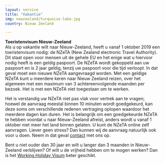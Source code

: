 ```yaml
---
layout: service
title: "Vakantie"
img: newzealand/turquoise-lake.jpg
country: Nieuw Zeeland

---
```

<p>
<strong>Toeristenvisum Nieuw-Zeeland</strong><br/>
Als u op vakantie wilt naar Nieuw-Zeeland, heeft u vanaf 1 oktober 2019 een toeristenvisum nodig: de NZeTA (New Zealand electronic Travel Authority). Dit staat open voor mensen uit de gehele EU en het enige wat u hiervoor nodig heeft is een geldig paspoort. De NZeTA wordt gekoppeld aan uw paspoort en is 2 jaar geldig, tenzij uw paspoort voor die tijd verloopt. In dat geval moet een nieuwe NZeTA aangevraagd worden. Met een geldige NZeTA kunt u meerdere keren naar Nieuw Zeeland reizen, over het algemeen met een maximum van 3 achtereenvolgende maanden per bezoek. Het is met een NZeTA niet toegestaan om te werken.

<p>Het is verstandig uw NZeTA niet pas vlak voor vertrek aan te vragen; hoewel de aanvraag meestal binnen 10 minuten wordt goedgekeurd, kan deze soms om verschillende redenen vertraging oplopen waardoor het meerdere dagen kan duren. Het is belangrijk om een goedgekeurde NZeTA te hebben voordat u naar Nieuw-Zeeland afreist, anders wordt u vanaf 1 oktober niet meer het land binnen gelaten. U kunt de NZeTA online zelf aanvragen. Liever geen stress? Dan kunnen wij de aanvraag natuurlijk ook voor u doen. Neem in dat geval <a href="{{ site.baseurl }}/contact">contact</a> met ons op.

<p>Bent u niet ouder dan 30 jaar en wilt u langer dan 3 maanden in Nieuw-Zeeland verblijven? Of wilt u de vrijheid hebben om te mogen werken? Dan is het <a href="{{ site.baseurl }}/newzealand/working-holiday">Working Holiday Visum</a> beter geschikt.
